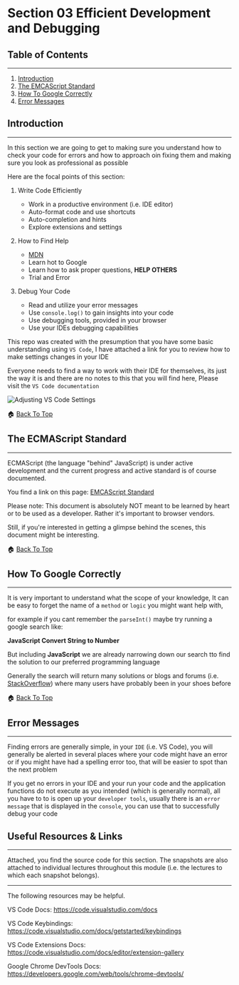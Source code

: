 # Section 03 Efficient Development and Debugging

## Table of Contents
<hr>

1. [Introduction](#introduction)
2. [The EMCAScript Standard](#the-ecmascript-standard)
3. [How To Google Correctly](#how-to-google-correctly)
4. [Error Messages](#error-messages)


## Introduction
<hr>

In this section we are going to get to making sure you understand how to check your code for errors and how to approach oin fixing them and making sure you look as professional as possible 

Here are the focal points of this section:

1. Write Code Efficiently
    - Work in a productive environment (i.e. IDE editor)
    - Auto-format code and use shortcuts
    - Auto-completion and hints
    - Explore extensions and settings

2. How to Find Help
    - [MDN](https://developer.mozilla.org/en-US/docs/Web/JavaScript)
    - Learn hot to Google
    - Learn how to ask proper questions, **HELP OTHERS**
    - Trial and Error

3. Debug Your Code
    - Read and utilize your error messages
    - Use `console.log()` to gain insights into your code
    - Use debugging tools, provided in your browser
    - Use your IDEs debugging capabilities



This repo was created with the presumption that you have some basic understanding using `VS Code`, I have attached a link for you to review how to make settings changes in your IDE

Everyone needs to find a way to work with their IDE for themselves, its just the way it is and there are no notes to this that you will find here, Please visit the `VS Code documentation`

![Adjusting VS Code Settings](https://code.visualstudio.com/docs/getstarted/settings)

🏠 [Back To Top](#section-03-efficient-development-and-debugging)

## The ECMAScript Standard
<hr>

ECMAScript (the language "behind" JavaScript) is under active development and the current progress and active standard is of course documented.

You find a link on this page: [EMCAScript Standard](https://www.ecma-international.org/publications/standards/Ecma-262.htm)

Please note: This document is absolutely NOT meant to be learned by heart or to be used as a developer. Rather it's important to browser vendors.

Still, if you're interested in getting a glimpse behind the scenes, this document might be interesting.

🏠 [Back To Top](#section-03-efficient-development-and-debugging)

## How To Google Correctly
<hr>

It is very important to understand what the scope of your knowledge, It can be easy to forget the name of a `method` or `logic` you might want help with, 

for example if you cant remember the `parseInt()` maybe try running a google search like:

**JavaScript Convert String to Number**

But including **JavaScript** we are already narrowing down our search tto find the solution to our preferred programming language

Generally the search will return many solutions or blogs and forums (i.e. [StackOverflow](https://stackoverflow.com/)) where many users have probably been in your shoes before 

🏠 [Back To Top](#section-03-efficient-development-and-debugging)

## Error Messages
<hr>

Finding errors are generally simple, in your `IDE` (i.e. VS Code), you will generally be alerted in several places where your code might have an error or if you might have had a spelling error too, that will be easier to spot than the next problem

If you get no errors in your IDE and your run your code and the application functions do not execute as you intended (which is generally normal), all you have to to is open up your `developer tools`,  usually there is an `error message` that is displayed  in the `console`, you can use that to successfully debug your code

## Useful Resources & Links
<hr>

Attached, you find the source code for this section. The snapshots are also attached to individual lectures throughout this module (i.e. the lectures to which each snapshot belongs).

---

The following resources may be helpful.

VS Code Docs: https://code.visualstudio.com/docs

VS Code Keybindings: https://code.visualstudio.com/docs/getstarted/keybindings

VS Code Extensions Docs: https://code.visualstudio.com/docs/editor/extension-gallery

Google Chrome DevTools Docs: https://developers.google.com/web/tools/chrome-devtools/
